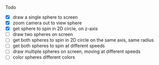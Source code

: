 Todo
- [X] draw a single sphere to screen
- [X] zoom camera out to view sphere
- [X] get sphere to spin in 2D circle, on z-axis
- [ ] draw two spheres on screen
- [ ] get both spheres to spin in 2D circle on the same axis, same radius
- [ ] get both spheres to spin at different speeds
- [ ] draw multiple spheres on screen, moving at different speeds
- [ ] color spheres different colors
